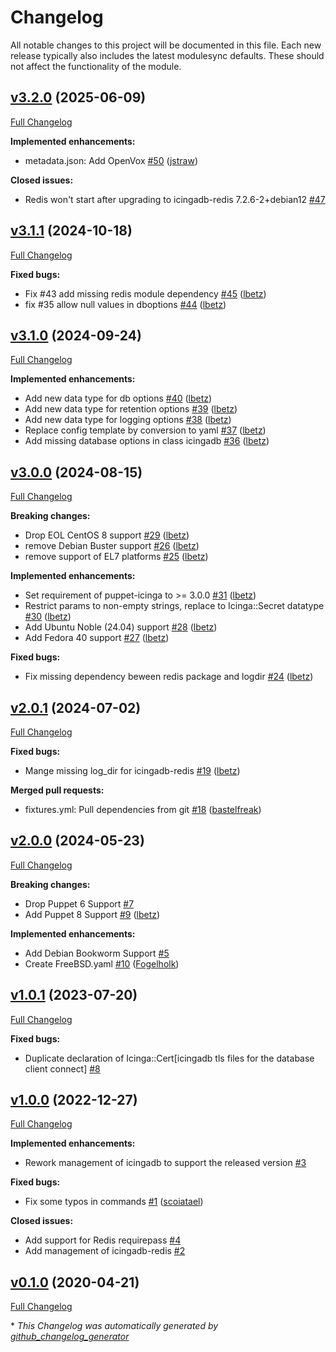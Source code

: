 # Changelog

All notable changes to this project will be documented in this file.
Each new release typically also includes the latest modulesync defaults.
These should not affect the functionality of the module.

## [v3.2.0](https://github.com/voxpupuli/puppet-icingadb/tree/v3.2.0) (2025-06-09)

[Full Changelog](https://github.com/voxpupuli/puppet-icingadb/compare/v3.1.1...v3.2.0)

**Implemented enhancements:**

- metadata.json: Add OpenVox [\#50](https://github.com/voxpupuli/puppet-icingadb/pull/50) ([jstraw](https://github.com/jstraw))

**Closed issues:**

- Redis won't start after upgrading to icingadb-redis 7.2.6-2+debian12 [\#47](https://github.com/voxpupuli/puppet-icingadb/issues/47)

## [v3.1.1](https://github.com/voxpupuli/puppet-icingadb/tree/v3.1.1) (2024-10-18)

[Full Changelog](https://github.com/voxpupuli/puppet-icingadb/compare/v3.1.0...v3.1.1)

**Fixed bugs:**

- Fix \#43 add missing redis module dependency [\#45](https://github.com/voxpupuli/puppet-icingadb/pull/45) ([lbetz](https://github.com/lbetz))
- fix \#35 allow null values in dboptions [\#44](https://github.com/voxpupuli/puppet-icingadb/pull/44) ([lbetz](https://github.com/lbetz))

## [v3.1.0](https://github.com/voxpupuli/puppet-icingadb/tree/v3.1.0) (2024-09-24)

[Full Changelog](https://github.com/voxpupuli/puppet-icingadb/compare/v3.0.0...v3.1.0)

**Implemented enhancements:**

- Add new data type for db options [\#40](https://github.com/voxpupuli/puppet-icingadb/pull/40) ([lbetz](https://github.com/lbetz))
- Add new data type for retention options [\#39](https://github.com/voxpupuli/puppet-icingadb/pull/39) ([lbetz](https://github.com/lbetz))
- Add new data type for logging options [\#38](https://github.com/voxpupuli/puppet-icingadb/pull/38) ([lbetz](https://github.com/lbetz))
- Replace config template by conversion to yaml [\#37](https://github.com/voxpupuli/puppet-icingadb/pull/37) ([lbetz](https://github.com/lbetz))
- Add missing database options in class icingadb [\#36](https://github.com/voxpupuli/puppet-icingadb/pull/36) ([lbetz](https://github.com/lbetz))

## [v3.0.0](https://github.com/voxpupuli/puppet-icingadb/tree/v3.0.0) (2024-08-15)

[Full Changelog](https://github.com/voxpupuli/puppet-icingadb/compare/v2.0.1...v3.0.0)

**Breaking changes:**

- Drop EOL CentOS 8 support [\#29](https://github.com/voxpupuli/puppet-icingadb/pull/29) ([lbetz](https://github.com/lbetz))
- remove Debian Buster support [\#26](https://github.com/voxpupuli/puppet-icingadb/pull/26) ([lbetz](https://github.com/lbetz))
- remove support of EL7 platforms [\#25](https://github.com/voxpupuli/puppet-icingadb/pull/25) ([lbetz](https://github.com/lbetz))

**Implemented enhancements:**

- Set requirement of puppet-icinga to \>= 3.0.0 [\#31](https://github.com/voxpupuli/puppet-icingadb/pull/31) ([lbetz](https://github.com/lbetz))
- Restrict params to non-empty strings, replace to Icinga::Secret datatype [\#30](https://github.com/voxpupuli/puppet-icingadb/pull/30) ([lbetz](https://github.com/lbetz))
- Add Ubuntu Noble \(24.04\) support [\#28](https://github.com/voxpupuli/puppet-icingadb/pull/28) ([lbetz](https://github.com/lbetz))
- Add Fedora 40 support [\#27](https://github.com/voxpupuli/puppet-icingadb/pull/27) ([lbetz](https://github.com/lbetz))

**Fixed bugs:**

- Fix missing dependency beween redis package and logdir [\#24](https://github.com/voxpupuli/puppet-icingadb/pull/24) ([lbetz](https://github.com/lbetz))

## [v2.0.1](https://github.com/voxpupuli/puppet-icingadb/tree/v2.0.1) (2024-07-02)

[Full Changelog](https://github.com/voxpupuli/puppet-icingadb/compare/v2.0.0...v2.0.1)

**Fixed bugs:**

- Mange missing log\_dir for icingadb-redis [\#19](https://github.com/voxpupuli/puppet-icingadb/pull/19) ([lbetz](https://github.com/lbetz))

**Merged pull requests:**

- fixtures.yml: Pull dependencies from git [\#18](https://github.com/voxpupuli/puppet-icingadb/pull/18) ([bastelfreak](https://github.com/bastelfreak))

## [v2.0.0](https://github.com/voxpupuli/puppet-icingadb/tree/v2.0.0) (2024-05-23)

[Full Changelog](https://github.com/voxpupuli/puppet-icingadb/compare/v1.0.1...v2.0.0)

**Breaking changes:**

- Drop Puppet 6 Support [\#7](https://github.com/voxpupuli/puppet-icingadb/issues/7)
- Add Puppet 8 Support [\#9](https://github.com/voxpupuli/puppet-icingadb/pull/9) ([lbetz](https://github.com/lbetz))

**Implemented enhancements:**

- Add Debian Bookworm Support [\#5](https://github.com/voxpupuli/puppet-icingadb/issues/5)
- Create FreeBSD.yaml [\#10](https://github.com/voxpupuli/puppet-icingadb/pull/10) ([Fogelholk](https://github.com/Fogelholk))

## [v1.0.1](https://github.com/voxpupuli/puppet-icingadb/tree/v1.0.1) (2023-07-20)

[Full Changelog](https://github.com/voxpupuli/puppet-icingadb/compare/v1.0.0...v1.0.1)

**Fixed bugs:**

- Duplicate declaration of Icinga::Cert\[icingadb tls files for the database client connect\] [\#8](https://github.com/voxpupuli/puppet-icingadb/issues/8)

## [v1.0.0](https://github.com/voxpupuli/puppet-icingadb/tree/v1.0.0) (2022-12-27)

[Full Changelog](https://github.com/voxpupuli/puppet-icingadb/compare/v0.1.0...v1.0.0)

**Implemented enhancements:**

- Rework management of icingadb to support the released version [\#3](https://github.com/voxpupuli/puppet-icingadb/issues/3)

**Fixed bugs:**

- Fix some typos in commands [\#1](https://github.com/voxpupuli/puppet-icingadb/pull/1) ([scoiatael](https://github.com/scoiatael))

**Closed issues:**

- Add support for Redis requirepass [\#4](https://github.com/voxpupuli/puppet-icingadb/issues/4)
- Add management of icingadb-redis [\#2](https://github.com/voxpupuli/puppet-icingadb/issues/2)

## [v0.1.0](https://github.com/voxpupuli/puppet-icingadb/tree/v0.1.0) (2020-04-21)

[Full Changelog](https://github.com/voxpupuli/puppet-icingadb/compare/2de3956e6d14f7a69e9d66333e18c49ba0bbbef2...v0.1.0)



\* *This Changelog was automatically generated by [github_changelog_generator](https://github.com/github-changelog-generator/github-changelog-generator)*
